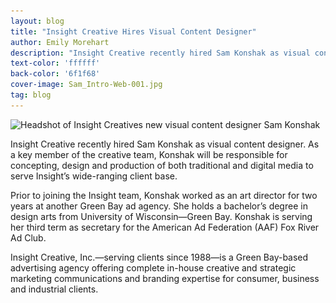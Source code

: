 ```yaml
---
layout: blog
title: "Insight Creative Hires Visual Content Designer"
author: Emily Morehart
description: "Insight Creative recently hired Sam Konshak as visual content designer."
text-color: 'ffffff'
back-color: '6f1f68'
cover-image: Sam_Intro-Web-001.jpg
tag: blog
---
```


<img data-aos="fade-up" src="/img/blog/Sam_Intro-Web-001.jpg"
alt="Headshot of Insight Creatives new visual content designer Sam Konshak"
srcset="
/img/blog/Sam_Intro-Web-001.jpg 2400w,
/img/blog/Sam_Intro-Web-001.jpg 1800w,
/img/blog/Sam_Intro-Web-001.jpg 1200w,
/img/blog/Sam_Intro-Web-001.jpg 900w,
/img/blog/Sam_Intro-Web-001.jpg 600w,
/img/blog/Sam_Intro-Web-001.jpg 400w" />

Insight Creative recently hired Sam Konshak as visual content designer. As a key member of the creative team, Konshak will be responsible for concepting, design and production of both traditional and digital media to serve Insight’s wide-ranging client base.   

Prior to joining the Insight team, Konshak worked as an art director for two years at another Green Bay ad agency. She holds a bachelor’s degree in design arts from University of Wisconsin—Green Bay. Konshak is serving her third term as secretary for the American Ad Federation (AAF) Fox River Ad Club.

Insight Creative, Inc.—serving clients since 1988—is a Green Bay-based advertising agency offering complete in-house creative and strategic marketing communications and branding expertise for consumer, business and industrial clients.
